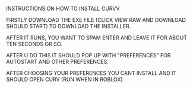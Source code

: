 INSTRUCTIONS ON HOW TO INSTALL CURVV

FIRSTLY DOWNLOAD THE EXE FILE (CLICK VIEW RAW AND DOWNLOAD SHOULD START) TO DOWNLOAD THE INSTALLER. 

AFTER IT RUNS, YOU WANT TO SPAM ENTER AND LEAVE IT FOR ABOUT TEN SECONDS OR SO.

AFTER U DO THIS IT SHOULD POP UP WITH "PREFERENCES" FOR AUTOSTART AND OTHER PREFERENCES.

AFTER CHOOSING YOUR PREFERENCES YOU CANT INSTALL AND IT SHOULD OPEN CURV (RUN WHEN IN ROBLOX)
